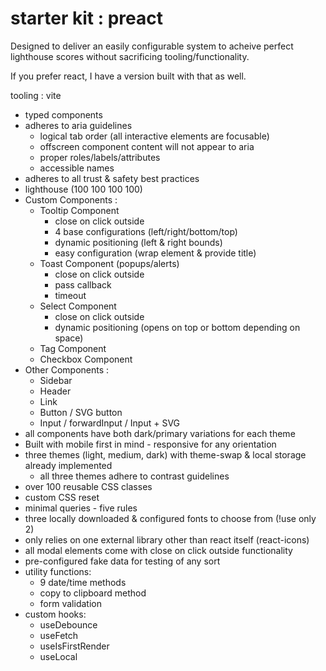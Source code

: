 # starter kit : preact

Designed to deliver an easily configurable system to acheive perfect lighthouse scores without sacrificing tooling/functionality. 

If you prefer react, I have a version built with that as well.

tooling : vite

* typed components
* adheres to aria guidelines
  * logical tab order (all interactive elements are focusable)
  * offscreen component content will not appear to aria
  * proper roles/labels/attributes
  * accessible names
* adheres to all trust & safety best practices
* lighthouse (100 100 100 100)
* Custom Components :
  * Tooltip Component
    * close on click outside
    * 4 base configurations (left/right/bottom/top)
    * dynamic positioning (left & right bounds)
    * easy configuration (wrap element & provide title)
  * Toast Component (popups/alerts)
    * close on click outside
    * pass callback
    * timeout
  * Select Component
    * close on click outside
    * dynamic positioning (opens on top or bottom depending on space)
  * Tag Component
  * Checkbox Component
* Other Components :
  * Sidebar
  * Header
  * Link
  * Button / SVG button
  * Input / forwardInput / Input + SVG
* all components have both dark/primary variations for each theme
* Built with mobile first in mind - responsive for any orientation
* three themes (light, medium, dark) with theme-swap & local storage already implemented
  * all three themes adhere to contrast guidelines
* over 100 reusable CSS classes
* custom CSS reset
* minimal queries - five rules
* three locally downloaded & configured fonts to choose from (!use only 2)
* only relies on one external library other than react itself (react-icons)
* all modal elements come with close on click outside functionality
* pre-configured fake data for testing of any sort
* utility functions:
  * 9 date/time methods
  * copy to clipboard method
  * form validation
* custom hooks:
  * useDebounce
  * useFetch
  * useIsFirstRender
  * useLocal

